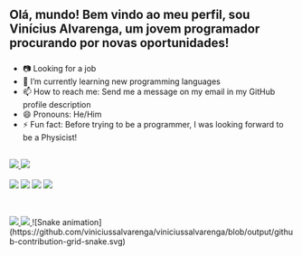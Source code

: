 ## Olá, mundo! Bem vindo ao meu perfil, sou Vinícius Alvarenga, um jovem programador procurando por novas oportunidades!
###

- 📷 Looking for a job
- 🌱 I’m currently learning new programming languages
- 📫 How to reach me: Send me a message on my email in my GitHub profile description
- 😄 Pronouns: He/Him
- ⚡ Fun fact: Before trying to be a programmer, I was looking forward to be a Physicist! 

##
###
<div>
  <a href="https://github.com/viniciussalvarenga">
  <img height="180em" allign="center" src= https://github-readme-stats.vercel.app/api?username=viniciussalvarenga&theme=synthwave&show_icons=true&count_private=true> 
  <img height="160em" allign="center" src=https://github-readme-stats.vercel.app/api/top-langs/?username=viniciussalvarenga&theme=synthwave&langs_count=10&layout=compact>
  </a>
</div>
	
<div style="display: inline_block"><br>
	<img allign= center height=40 src=https://cdn.jsdelivr.net/gh/devicons/devicon/icons/cplusplus/cplusplus-plain.svg>
	<img allign= center height=40 src=https://cdn.jsdelivr.net/gh/devicons/devicon/icons/java/java-plain.svg >
	<img allign= center height=40 src=https://cdn.jsdelivr.net/gh/devicons/devicon/icons/python/python-plain.svg>
	<img allign= center height=40 src=https://cdn.jsdelivr.net/gh/devicons/devicon/icons/html5/html5-plain.svg>
</div>

##

<div><br>
	<a href=https://api.whatsapp.com/send?phone=5511932093584>
	<img allign= center src=https://img.shields.io/badge/WhatsApp-25D366?style=for-the-badge&logo=whatsapp&logoColor=white>
	</a>
	<a href= https://www.linkedin.com/in/vin%C3%ADcius-silva-alvarenga-4b09601b7>
	<img allign= center src=https://img.shields.io/badge/LinkedIn-0077B5?style=for-the-badge&logo=linkedin&logoColor=white>
	</a>
	![Snake animation](https://github.com/viniciussalvarenga/viniciussalvarenga/blob/output/github-contribution-grid-snake.svg)
</div>

